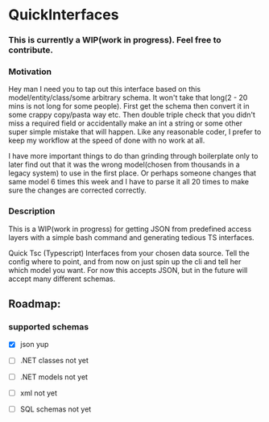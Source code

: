 # QuickInterfaces

### This is currently a WIP(work in progress). Feel free to contribute.

### Motivation
Hey man I need you to tap out this interface based on this model/entity/class/some arbitrary schema.
It won't take that long(2 - 20 mins is not long for some people). First get the schema then convert it in some crappy copy/pasta way etc. Then double triple check that you didn't miss a required field or accidentally make an int a string or some other super simple mistake that will happen. Like any reasonable coder, I prefer to keep my workflow at the speed of done with no work at all.

I have more important things to do than grinding through boilerplate only to later find out that it was the wrong model(chosen from thousands in a legacy system) to use in the first place. Or perhaps someone changes that same model 6 times this week and I have to parse it all 20 times to make sure the changes are corrected correctly.

### Description
This is a WIP(work in progress) for getting JSON from predefined access layers with a simple bash command and generating tedious TS interfaces.

Quick Tsc (Typescript) Interfaces from your chosen data source. Tell the config where to point, and from now on just spin up the cli and tell her which model you want. For now this accepts JSON, but in the future will accept many different schemas.

## Roadmap:

### supported schemas

- [x] json yup
- [ ] .NET classes not yet
- [ ] .NET models not yet
- [ ] xml not yet
- [ ] SQL schemas not yet

